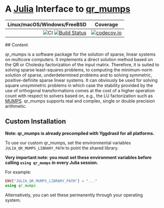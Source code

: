 # A [Julia](http://julialang.org) Interface to [qr_mumps](http://buttari.perso.enseeiht.fr/qr_mumps/)

| **Linux/macOS/Windows/FreeBSD** | **Coverage** |
|--------------------------------:|:------------:|
| ![CI](https://github.com/JuliaSmoothOptimizers/qr_mumps.jl/workflows/CI/badge.svg?branch=master) [![Build Status](https://img.shields.io/cirrus/github/JuliaSmoothOptimizers/qr_mumps.jl?logo=Cirrus%20CI)](https://cirrus-ci.com/github/JuliaSmoothOptimizers/qr_mumps.jl) | [![codecov.io](https://codecov.io/github/JuliaSmoothOptimizers/qr_mumps.jl/coverage.svg?branch=master)](https://codecov.io/github/JuliaSmoothOptimizers/qr_mumps.jl?branch=master) | [![codecov](https://codecov.io/gh/JuliaSmoothOptimizers/qr_mumps.jl/branch/master/graph/badge.svg?token=iNeBvwvRZW)](https://codecov.io/gh/JuliaSmoothOptimizers/qr_mumps.jl)

## Content

qr_mumps is a software package for the solution of sparse, linear systems on multicore computers.
It implements a direct solution method based on the QR or Cholesky factorization of the input matrix. 
Therefore, it is suited to solving sparse least-squares problems, to computing the minimum-norm solution of sparse, underdetermined problems and to solving symmetric, positive-definite sparse linear systems.
It can obviously be used for solving square unsymmetric problems in which case the stability provided by the use of orthogonal transformations comes at the cost of a higher operation count with respect to solvers based on, e.g., the LU factorization such as [MUMPS](http://mumps.enseeiht.fr/).
qr_mumps supports real and complex, single or double precision arithmetic. 

## Custom Installation

**Note: qr_mumps is already precompiled with Yggdrasil for all platforms.**

To use our custom qr_mumps, set the environmental variables `JULIA_QR_MUMPS_LIBRARY_PATH`
to point the shared library.

**Very important note: you must set these environment variables before
calling `using qr_mumps` in every Julia session.**

For example:
```julia
ENV["JULIA_QR_MUMPS_LIBRARY_PATH"] = "..."
using qr_mumps
```

Alternatively, you can set these permanently through your operating system.
